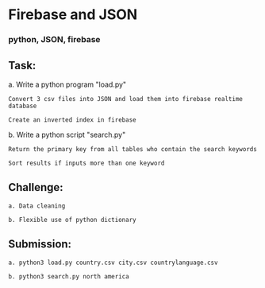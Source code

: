 # Firebase and JSON

### python, JSON, firebase

## Task: 

  a. Write a python program "load.py" 
    
    Convert 3 csv files into JSON and load them into firebase realtime database

    Create an inverted index in firebase
   
  b. Write a python script "search.py"
  
    Return the primary key from all tables who contain the search keywords
    
    Sort results if inputs more than one keyword
 
## Challenge:
 
    a. Data cleaning
    
    b. Flexible use of python dictionary

## Submission:

    a. python3 load.py country.csv city.csv countrylanguage.csv
  
    b. python3 search.py north america

